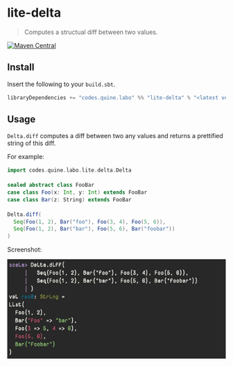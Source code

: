 # lite-delta

> Computes a structual diff between two values.

[![Maven Central](https://img.shields.io/maven-central/v/codes.quine.labo/lite-delta_2.13?logo=scala&style=for-the-badge)](https://search.maven.org/artifact/codes.quine.labo/lite-delta_2.13)

## Install

Insert the following to your `build.sbt`.

```sbt
libraryDependencies += "codes.quine.labo" %% "lite-delta" % "<latest version>"
```

## Usage

`Delta.diff` computes a diff between two any values and returns a prettified string of this diff.

For example:

```scala
import codes.quine.labo.lite.delta.Delta

sealed abstract class FooBar
case class Foo(x: Int, y: Int) extends FooBar
case class Bar(z: String) extends FooBar

Delta.diff(
  Seq(Foo(1, 2), Bar("foo"), Foo(3, 4), Foo(5, 6)),
  Seq(Foo(1, 2), Bar("bar"), Foo(5, 6), Bar("foobar"))
)
```

Screenshot:

![screenshot](assets/screenshot.png)
